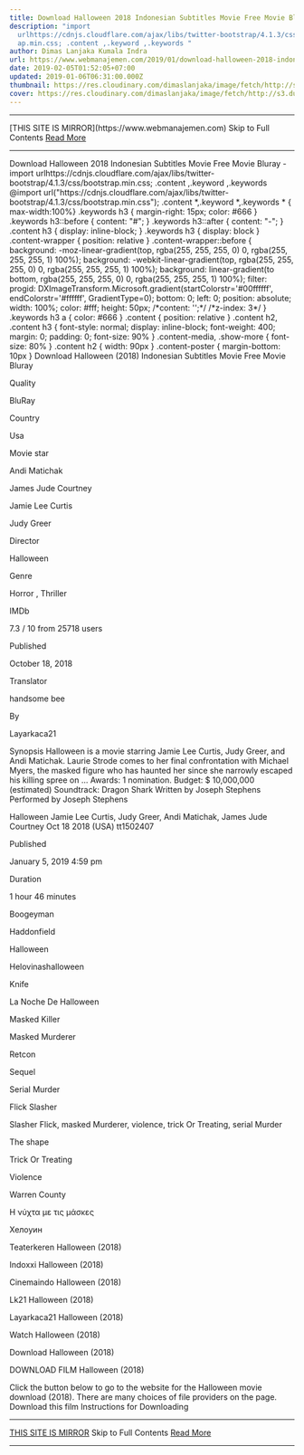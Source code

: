 ```yaml
---
title: Download Halloween 2018 Indonesian Subtitles Movie Free Movie Bluray
description: "import
  urlhttps://cdnjs.cloudflare.com/ajax/libs/twitter-bootstrap/4.1.3/css/bootstr\
  ap.min.css; .content ,.keyword ,.keywords "
author: Dimas Lanjaka Kumala Indra
url: https://www.webmanajemen.com/2019/01/download-halloween-2018-indonesian.html
date: 2019-02-05T01:52:05+07:00
updated: 2019-01-06T06:31:00.000Z
thumbnail: https://res.cloudinary.com/dimaslanjaka/image/fetch/http://s3.dunia21.org/wp-content/uploads/2018/10/film-halloween2018-lk21.jpg
cover: https://res.cloudinary.com/dimaslanjaka/image/fetch/http://s3.dunia21.org/wp-content/uploads/2018/10/film-halloween2018-lk21.jpg
---
```


<hr/> [THIS SITE IS MIRROR](https://www.webmanajemen.com) Skip to Full Contents <a href="https://www.webmanajemen.com/2019/01/download-halloween-2018-indonesian.html" rel="follow" class="button" id="read-more">Read More</a> <hr/> Download Halloween 2018 Indonesian Subtitles Movie Free Movie Bluray - import urlhttps://cdnjs.cloudflare.com/ajax/libs/twitter-bootstrap/4.1.3/css/bootstrap.min.css; .content ,.keyword ,.keywords  @import url("https://cdnjs.cloudflare.com/ajax/libs/twitter-bootstrap/4.1.3/css/bootstrap.min.css");  .content *,.keyword *,.keywords * { max-width:100%}  .keywords h3 { margin-right: 15px; color: #666 }   .keywords h3::before { content: "#"; }  .keywords h3::after { content: "-"; }  .content h3 { display: inline-block; }  .keywords h3 { display: block }  .content-wrapper {          position: relative      }      .content-wrapper::before {          background: -moz-linear-gradient(top, rgba(255, 255, 255, 0) 0, rgba(255, 255, 255, 1) 100%);          background: -webkit-linear-gradient(top, rgba(255, 255, 255, 0) 0, rgba(255, 255, 255, 1) 100%);          background: linear-gradient(to bottom, rgba(255, 255, 255, 0) 0, rgba(255, 255, 255, 1) 100%);          filter: progid: DXImageTransform.Microsoft.gradient(startColorstr='#00ffffff', endColorstr='#ffffff', GradientType=0);          bottom: 0;          left: 0;          position: absolute;          width: 100%;          color: #fff;          height: 50px;          /*content: '';*/          /*z-index: 3*/      }      .keywords h3 a {          color: #666      }      .content {          position: relative      }      .content h2,      .content h3 {          font-style: normal;          display: inline-block;          font-weight: 400;          margin: 0;          padding: 0;          font-size: 90%      }      .content-media,      .show-more {          font-size: 80%      }      .content h2 {          width: 90px      }      .content-poster {          margin-bottom: 10px      }    
  Download Halloween (2018) Indonesian Subtitles Movie Free Movie Bluray 

  

  
  
  
  Quality 
  
  BluRay 
  
  
  
  Country 
  
  Usa 
  
  
  
  Movie star 
  
  Andi Matichak 
  
  James Jude Courtney 
  
  Jamie Lee Curtis 
  
  Judy Greer 
  
  
  
  Director 
  
  Halloween 
  
  
  
  Genre 
  
  Horror , Thriller 
  
  
  
  IMDb 
  
  7.3 
  / 
  10 
  from 
  25718 
  users 
  
  
  Published 
  
  October 18, 2018 
  
  
  
  Translator 
  
  handsome bee 
  
  
  
  By 
  
  Layarkaca21 
  
  
  Synopsis 
 Halloween is a movie starring Jamie Lee Curtis, Judy Greer, and Andi Matichak.  Laurie Strode comes to her final confrontation with Michael Myers, the masked figure who has haunted her since she narrowly escaped his killing spree on ... 
 Awards: 1 nomination. 
 Budget: $ 10,000,000 (estimated) 
 Soundtrack: Dragon Shark Written by Joseph Stephens Performed by Joseph Stephens 

  Halloween 
  Jamie Lee Curtis, Judy Greer, Andi Matichak, James Jude Courtney 
  Oct 18 2018 (USA) 
  tt1502407 
  
  
  Published 
  
  January 5, 2019 4:59 pm 
  
  
  
  Duration 
  
  1 hour 46 minutes 
  
  
  
  Boogeyman 
  
  Haddonfield 
  
  Halloween 
  
  Helovinashalloween 
  
  Knife 
  
  La Noche De Halloween 
  
  Masked Killer 
  
  Masked Murderer 
  
  Retcon 
  
  Sequel 
  
  Serial Murder 
  
  Flick Slasher 
  
  Slasher Flick, masked Murderer, violence, trick Or Treating, serial Murder 
  
  The shape 
  
  Trick Or Treating 
  
  Violence 
  
  Warren County 
  
  Η νύχτα με τις μάσκες 
  
  Хелоуин 
  
  Teaterkeren Halloween (2018) 
  
  Indoxxi Halloween (2018) 
  
  Cinemaindo Halloween (2018) 
  
  Lk21 Halloween (2018) 
  
  Layarkaca21 Halloween (2018) 
  
  Watch Halloween (2018) 
  
  Download Halloween (2018) 
  
  
  

  
  DOWNLOAD FILM Halloween (2018) 
  
  Click the button below to go to the website for the Halloween movie download (2018).  There are many choices of file providers on the page. 
   Download this film   Instructions for Downloading <hr/> [THIS SITE IS MIRROR](https://www.webmanajemen.com) Skip to Full Contents <a href="https://www.webmanajemen.com/2019/01/download-halloween-2018-indonesian.html" rel="follow" class="button" id="read-more">Read More</a> <hr/>
